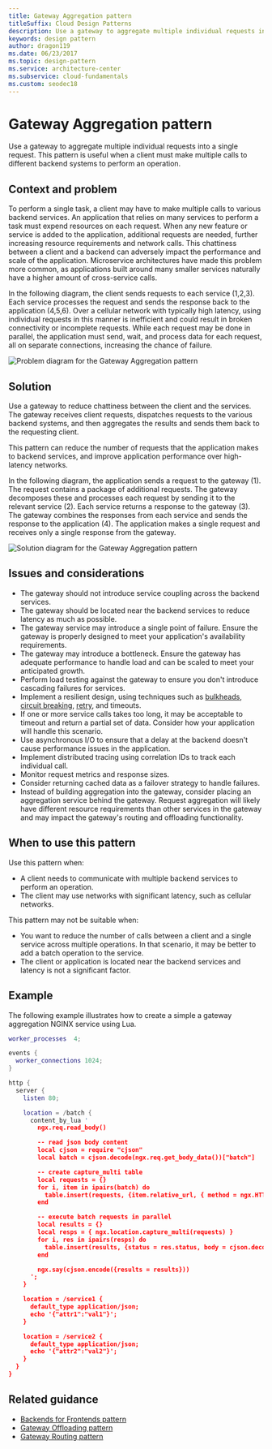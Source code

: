 ```yaml
---
title: Gateway Aggregation pattern
titleSuffix: Cloud Design Patterns
description: Use a gateway to aggregate multiple individual requests into a single request.
keywords: design pattern
author: dragon119
ms.date: 06/23/2017
ms.topic: design-pattern
ms.service: architecture-center
ms.subservice: cloud-fundamentals
ms.custom: seodec18
---
```


# Gateway Aggregation pattern

Use a gateway to aggregate multiple individual requests into a single request. This pattern is useful when a client must make multiple calls to different backend systems to perform an operation.

## Context and problem

To perform a single task, a client may have to make multiple calls to various backend services. An application that relies on many services to perform a task must expend resources on each request. When any new feature or service is added to the application, additional requests are needed, further increasing resource requirements and network calls. This chattiness between a client and a backend can adversely impact the performance and scale of the application.  Microservice architectures have made this problem more common, as applications built around many smaller services naturally have a higher amount of cross-service calls.

In the following diagram, the client sends requests to each service (1,2,3). Each service processes the request and sends the response back to the application (4,5,6). Over a cellular network with typically high latency, using individual requests in this manner is inefficient and could result in broken connectivity or incomplete requests. While each request may be done in parallel, the application must send, wait, and process data for each request, all on separate connections, increasing the chance of failure.

![Problem diagram for the Gateway Aggregation pattern](./_images/gateway-aggregation-problem.png)

## Solution

Use a gateway to reduce chattiness between the client and the services. The gateway receives client requests, dispatches requests to the various backend systems, and then aggregates the results and sends them back to the requesting client.

This pattern can reduce the number of requests that the application makes to backend services, and improve application performance over high-latency networks.

In the following diagram, the application sends a request to the gateway (1). The request contains a package of additional requests. The gateway decomposes these and processes each request by sending it to the relevant service (2). Each service returns a response to the gateway (3). The gateway combines the responses from each service and sends the response to the application (4). The application makes a single request and receives only a single response from the gateway.

![Solution diagram for the Gateway Aggregation pattern](./_images/gateway-aggregation.png)

## Issues and considerations

- The gateway should not introduce service coupling across the backend services.
- The gateway should be located near the backend services to reduce latency as much as possible.
- The gateway service may introduce a single point of failure. Ensure the gateway is properly designed to meet your application's availability requirements.
- The gateway may introduce a bottleneck. Ensure the gateway has adequate performance to handle load and can be scaled to meet your anticipated growth.
- Perform load testing against the gateway to ensure you don't introduce cascading failures for services.
- Implement a resilient design, using techniques such as [bulkheads][bulkhead], [circuit breaking][circuit-breaker], [retry][retry], and timeouts.
- If one or more service calls takes too long, it may be acceptable to timeout and return a partial set of data. Consider how your application will handle this scenario.
- Use asynchronous I/O to ensure that a delay at the backend doesn't cause performance issues in the application.
- Implement distributed tracing using correlation IDs to track each individual call.
- Monitor request metrics and response sizes.
- Consider returning cached data as a failover strategy to handle failures.
- Instead of building aggregation into the gateway, consider placing an aggregation service behind the gateway. Request aggregation will likely have different resource requirements than other services in the gateway and may impact the gateway's routing and offloading functionality.

## When to use this pattern

Use this pattern when:

- A client needs to communicate with multiple backend services to perform an operation.
- The client may use networks with significant latency, such as cellular networks.

This pattern may not be suitable when:

- You want to reduce the number of calls between a client and a single service across multiple operations. In that scenario, it may be better to add a batch operation to the service.
- The client or application is located near the backend services and latency is not a significant factor.

## Example

The following example illustrates how to create a simple a gateway aggregation NGINX service using Lua.

```lua
worker_processes  4;

events {
  worker_connections 1024;
}

http {
  server {
    listen 80;

    location = /batch {
      content_by_lua '
        ngx.req.read_body()

        -- read json body content
        local cjson = require "cjson"
        local batch = cjson.decode(ngx.req.get_body_data())["batch"]

        -- create capture_multi table
        local requests = {}
        for i, item in ipairs(batch) do
          table.insert(requests, {item.relative_url, { method = ngx.HTTP_GET}})
        end

        -- execute batch requests in parallel
        local results = {}
        local resps = { ngx.location.capture_multi(requests) }
        for i, res in ipairs(resps) do
          table.insert(results, {status = res.status, body = cjson.decode(res.body), header = res.header})
        end

        ngx.say(cjson.encode({results = results}))
      ';
    }

    location = /service1 {
      default_type application/json;
      echo '{"attr1":"val1"}';
    }

    location = /service2 {
      default_type application/json;
      echo '{"attr2":"val2"}';
    }
  }
}
```

## Related guidance

- [Backends for Frontends pattern](./backends-for-frontends.md)
- [Gateway Offloading pattern](./gateway-offloading.md)
- [Gateway Routing pattern](./gateway-routing.md)

[bulkhead]: ./bulkhead.md
[circuit-breaker]: ./circuit-breaker.md
[retry]: ./retry.md
